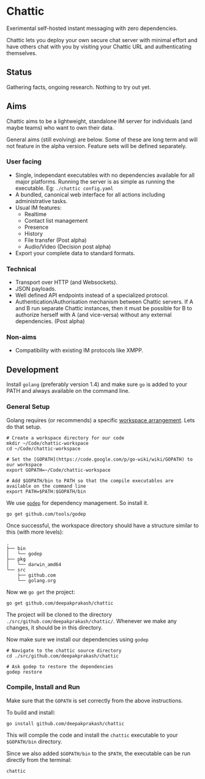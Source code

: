 # Chattic
Exerimental self-hosted instant messaging with zero dependencies.

Chattic lets you deploy your own secure chat server with minimal effort and have others chat with you by visiting your Chattic URL and authenticating themselves.

## Status
Gathering facts, ongoing research. Nothing to try out yet.

## Aims
Chattic aims to be a lightweight, standalone IM server for individuals (and maybe teams) who want to own their data.

General aims (still evolving) are below. Some of these are long term and will not feature in the alpha version. Feature sets will be defined separately.

### User facing
- Single, independant executables with no dependencies available for all major platforms. Running the server is as simple as running the executable. Eg: `./chattic config.yaml`
- A bundled, canonical web interface for all actions including administrative tasks.
- Usual IM features:
  - Realtime
  - Contact list management
  - Presence
  - History
  - File transfer (Post alpha)
  - Audio/Video (Decision post alpha)
- Export your complete data to standard formats.

### Technical
- Transport over HTTP (and Websockets).
- JSON payloads.
- Well defined API endpoints instead of a specialized protocol.
- Authentication/Authorisation mechanism between Chattic servers. If A and B run separate Chattic instances, then it must be possible for B to authorize herself with A (and vice-versa) without any external dependencies. (Post alpha)

### Non-aims
- Compatibility with existing IM protocols like XMPP.


## Development

Install `golang` (preferably version 1.4) and make sure `go` is added to your PATH and always available on the command line.

### General Setup

Golang requires (or recommends) a specific [workspace arrangement](https://golang.org/doc/code.html). Lets do that setup.

```
# Create a workspace directory for our code
mkdir ~/Code/chattic-workspace
cd ~/Code/chattic-workspace

# Set the [GOPATH](https://code.google.com/p/go-wiki/wiki/GOPATH) to our workspace
export GOPATH=~/Code/chattic-workspace

# Add $GOPATH/bin to PATH so that the compile executables are available on the command line
export PATH=$PATH:$GOPATH/bin

```

We use [`godep`](https://github.com/tools/godep) for dependency management. So install it.

```
go get github.com/tools/godep
```

Once successful, the workspace directory should have a structure similar to this (with more levels):

```
.
├── bin
│   └── godep
├── pkg
│   └── darwin_amd64
└── src
    ├── github.com
    └── golang.org
```

Now we `go get` the project:

```
go get github.com/deepakprakash/chattic
```

The project will be cloned to the directory `./src/github.com/deepakprakash/chattic/`. Whenever we make any changes, it should be in this directory.

Now make sure we install our dependencies using `godep`

```
# Navigate to the chattic source directory
cd ./src/github.com/deepakprakash/chattic

# Ask godep to restore the dependencies
godep restore
```

### Compile, Install and Run

Make sure that the `GOPATH` is set correctly from the above instructions.

To build and install:

```
go install github.com/deepakprakash/chattic
```

This will compile the code and install the `chattic` executable to your `$GOPATH/bin` directory.

Since we also added `$GOPATH/bin` to the `$PATH`, the executable can be run directly from the terminal:

```
chattic
```
